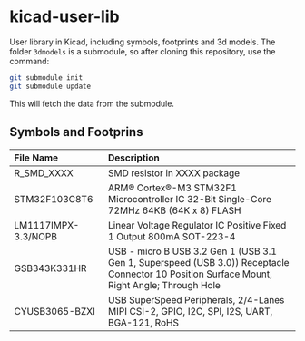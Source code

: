 # kicad-user-lib
User library in Kicad, including symbols, footprints and 3d models. The folder `3dmodels` is a submodule, so after cloning this repository, use the command:

```sh
git submodule init
git submodule update
```
This will fetch the data from the submodule.

## Symbols and Footprins
|**File Name**|**Description**| 
| :------- | :-------- |
| R_SMD_XXXX | SMD resistor in XXXX package |
| STM32F103C8T6 | ARM® Cortex®-M3 STM32F1 Microcontroller IC 32-Bit Single-Core 72MHz 64KB (64K x 8) FLASH |
| LM1117IMPX-3.3/NOPB | Linear Voltage Regulator IC Positive Fixed 1 Output 800mA SOT-223-4 |
|GSB343K331HR| USB - micro B USB 3.2 Gen 1 (USB 3.1 Gen 1, Superspeed (USB 3.0)) Receptacle Connector 10 Position Surface Mount, Right Angle; Through Hole|
|CYUSB3065-BZXI|USB SuperSpeed Peripherals, 2/4-Lanes MIPI CSI-2, GPIO, I2C, SPI, I2S, UART, BGA-121, RoHS|
